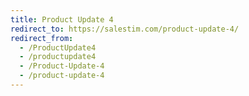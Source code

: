 ```yaml
---
title: Product Update 4 
redirect_to: https://salestim.com/product-update-4/
redirect_from:
  - /ProductUpdate4
  - /productupdate4
  - /Product-Update-4
  - /product-update-4
---
```

